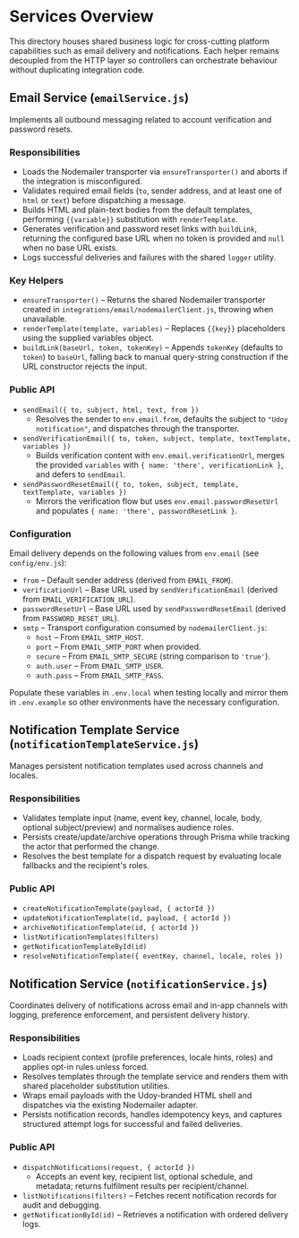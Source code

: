# Services Overview

This directory houses shared business logic for cross-cutting platform
capabilities such as email delivery and notifications. Each helper remains
decoupled from the HTTP layer so controllers can orchestrate behaviour without
duplicating integration code.

## Email Service (`emailService.js`)

Implements all outbound messaging related to account verification and password resets.

### Responsibilities

- Loads the Nodemailer transporter via `ensureTransporter()` and aborts if the integration is misconfigured.
- Validates required email fields (`to`, sender address, and at least one of `html` or `text`) before dispatching a message.
- Builds HTML and plain-text bodies from the default templates, performing `{{variable}}` substitution with `renderTemplate`.
- Generates verification and password reset links with `buildLink`, returning the configured base URL when no token is provided and `null` when no base URL exists.
- Logs successful deliveries and failures with the shared `logger` utility.

### Key Helpers

- `ensureTransporter()` – Returns the shared Nodemailer transporter created in `integrations/email/nodemailerClient.js`, throwing when unavailable.
- `renderTemplate(template, variables)` – Replaces `{{key}}` placeholders using the supplied variables object.
- `buildLink(baseUrl, token, tokenKey)` – Appends `tokenKey` (defaults to `token`) to `baseUrl`, falling back to manual query-string construction if the URL constructor rejects the input.

### Public API

- `sendEmail({ to, subject, html, text, from })`
  - Resolves the sender to `env.email.from`, defaults the subject to `"Udoy notification"`, and dispatches through the transporter.
- `sendVerificationEmail({ to, token, subject, template, textTemplate, variables })`
  - Builds verification content with `env.email.verificationUrl`, merges the provided `variables` with `{ name: 'there', verificationLink }`, and defers to `sendEmail`.
- `sendPasswordResetEmail({ to, token, subject, template, textTemplate, variables })`
  - Mirrors the verification flow but uses `env.email.passwordResetUrl` and populates `{ name: 'there', passwordResetLink }`.

### Configuration

Email delivery depends on the following values from `env.email` (see `config/env.js`):

- `from` – Default sender address (derived from `EMAIL_FROM`).
- `verificationUrl` – Base URL used by `sendVerificationEmail` (derived from `EMAIL_VERIFICATION_URL`).
- `passwordResetUrl` – Base URL used by `sendPasswordResetEmail` (derived from `PASSWORD_RESET_URL`).
- `smtp` – Transport configuration consumed by `nodemailerClient.js`:
  - `host` – From `EMAIL_SMTP_HOST`.
  - `port` – From `EMAIL_SMTP_PORT` when provided.
  - `secure` – From `EMAIL_SMTP_SECURE` (string comparison to `'true'`).
  - `auth.user` – From `EMAIL_SMTP_USER`.
  - `auth.pass` – From `EMAIL_SMTP_PASS`.

Populate these variables in `.env.local` when testing locally and mirror them in `.env.example` so other environments have the necessary configuration.

## Notification Template Service (`notificationTemplateService.js`)

Manages persistent notification templates used across channels and locales.

### Responsibilities

- Validates template input (name, event key, channel, locale, body, optional
  subject/preview) and normalises audience roles.
- Persists create/update/archive operations through Prisma while tracking the
  actor that performed the change.
- Resolves the best template for a dispatch request by evaluating locale
  fallbacks and the recipient's roles.

### Public API

- `createNotificationTemplate(payload, { actorId })`
- `updateNotificationTemplate(id, payload, { actorId })`
- `archiveNotificationTemplate(id, { actorId })`
- `listNotificationTemplates(filters)`
- `getNotificationTemplateById(id)`
- `resolveNotificationTemplate({ eventKey, channel, locale, roles })`

## Notification Service (`notificationService.js`)

Coordinates delivery of notifications across email and in-app channels with
logging, preference enforcement, and persistent delivery history.

### Responsibilities

- Loads recipient context (profile preferences, locale hints, roles) and applies
  opt-in rules unless forced.
- Resolves templates through the template service and renders them with shared
  placeholder substitution utilities.
- Wraps email payloads with the Udoy-branded HTML shell and dispatches via the
  existing Nodemailer adapter.
- Persists notification records, handles idempotency keys, and captures
  structured attempt logs for successful and failed deliveries.

### Public API

- `dispatchNotifications(request, { actorId })`
  - Accepts an event key, recipient list, optional schedule, and metadata; returns
    fulfilment results per recipient/channel.
- `listNotifications(filters)` – Fetches recent notification records for audit
  and debugging.
- `getNotificationById(id)` – Retrieves a notification with ordered delivery
  logs.
